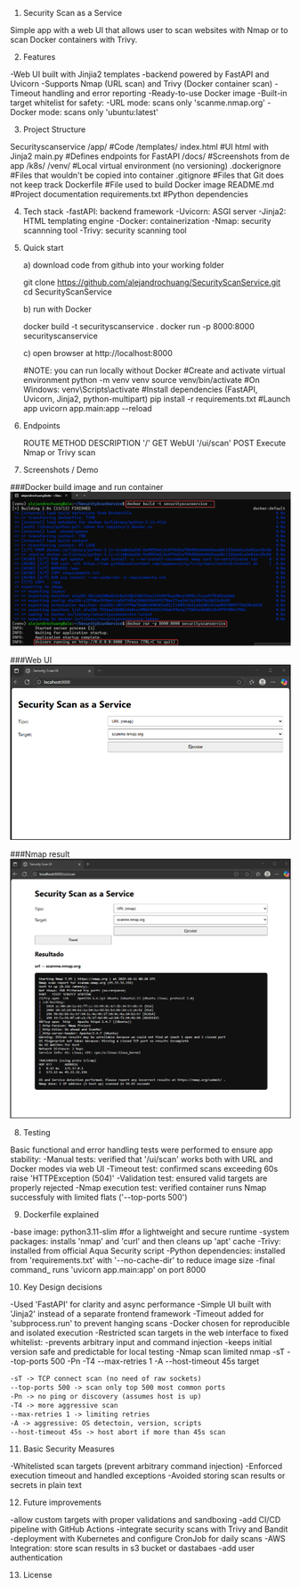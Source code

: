 1. Security Scan as a Service

Simple app with a web UI that allows user to scan websites with Nmap or to scan Docker containers with Trivy. 

2. Features

-Web UI built with Jinjia2 templates
-backend powered by FastAPI and Uvicorn
-Supports Nmap (URL scan) and Trivy (Docker container scan)
-Timeout handling and error reporting
-Ready-to-use Docker image
-Built-in target whitelist for safety:
    -URL mode: scans only 'scanme.nmap.org'
    -Docker mode: scans only 'ubuntu:latest'     


3. Project Structure

Securityscanservice
    /app/                       #Code
        /templates/
            index.html          #UI html with Jinja2
        main.py                 #Defines endpoints for FastAPI
    /docs/                      #Screenshots from de app
    /k8s/
    /venv/                      #Local virtual environment (no versioning)
    .dockerignore               #Files that wouldn't be copied into container
    .gitignore                  #Files that Git does not keep track
    Dockerfile                  #File used to build Docker image
    README.md                   #Project documentation
    requirements.txt            #Python dependencies

4. Tech stack
-fastAPI: backend framework
-Uvicorn: ASGI server
-Jinja2: HTML templating engine
-Docker: containerization
-Nmap: security scannning tool
-Trivy: security scanning tool

5. Quick start

    a) download code from github into your working folder

    git clone https://github.com/alejandrochuang/SecurityScanService.git
    cd SecurityScanService

    b) run with Docker

    docker build -t securityscanservice .
    docker run -p 8000:8000 securityscanservice

    c) open browser at http://localhost:8000

    #NOTE: you can run locally without Docker 
    #Create and activate virtual environment
        python -m venv venv
        source venv/bin/activate
    #On Windows: venv\Scripts\activate
    #Install dependencies (FastAPI, Uvicorn, Jinja2, python-multipart)
        pip install -r requirements.txt
    #Launch app
        uvicorn app.main:app --reload

6. Endpoints

    ROUTE       METHOD      DESCRIPTION
    '/'         GET         WebUI
    '/ui/scan'  POST        Execute Nmap or Trivy scan

7. Screenshots / Demo

###Docker build image and run container
![Docker build and run](docs/docker-run.png)

###Web UI
![Security Scan UI](docs/ui-screenshot.png)

###Nmap result
![Nmap scan result](docs/nmap-scan.png)

8. Testing

Basic functional and error handling tests were performed to ensure app stability:
-Manual tests: verified that '/ui/scan' works both with URL and Docker modes via web UI
-Timeout test: confirmed scans exceeding 60s raise 'HTTPException (504)'
-Validation test: ensured valid targets are properly rejected
-Nmap execution test: verified container runs Nmap successfuly with limited flats ('--top-ports 500')

9. Dockerfile explained

-base image: python3.11-slim  #for a lightweight and secure runtime
-system packages: installs 'nmap' and 'curl' and then cleans up 'apt' cache
-Trivy: installed from official Aqua Security script
-Python dependencies: installed from 'requirements.txt' with '--no-cache-dir' to reduce image size
-final command_ runs 'uvicorn app.main:app' on port 8000

10. Key Design decisions

-Used 'FastAPI' for clarity and async performance
-Simple UI built with 'Jinja2' instead of a separate frontend framework
-Timeout added for 'subprocess.run' to prevent hanging scans
-Docker chosen for reproducible and isolated execution
-Restricted scan targets in the web interface to fixed whitelist:
    -prevents arbitrary input and command injection
    -keeps initial version safe and predictable for local testing
-Nmap scan limited
    nmap -sT --top-ports 500 -Pn -T4 --max-retries 1 -A --host-timeout 45s target

    -sT -> TCP connect scan (no need of raw sockets)
    --top-ports 500 -> scan only top 500 most common ports
    -Pn -> no ping or discovery (assumes host is up)
    -T4 -> more aggressive scan
    --max-retries 1 -> limiting retries
    -A -> aggressive: OS detectoin, version, scripts
    --host-timeout 45s -> host abort if more than 45s scan

11. Basic Security Measures

-Whitelisted scan targets (prevent arbitrary command injection)
-Enforced execution timeout and handled exceptions
-Avoided storing scan results or secrets in plain text

12. Future improvements

-allow custom targets with proper validations and sandboxing
-add CI/CD pipeline with GitHub Actions
-integrate security scans with Trivy and Bandit
-deployment with Kubernetes and configure CronJob for daily scans
-AWS Integration: store scan results in s3 bucket or dastabaes
-add user authentication

13. License
